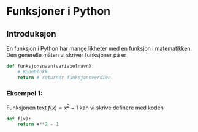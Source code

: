 # Funksjoner i Python


## Introduksjon

En funksjon i Python har mange likheter med en funksjon i matematikken. Den generelle måten vi skriver funksjoner på er

```Python
def funksjonsnavn(variabelnavn):
    # Kodeblokk
    return # returner funksjonsverdien
```

### Eksempel 1:

Funksjonen text $f(x) = x^2 - 1$ kan vi skrive definere med koden

```Python
def f(x):
    return x**2 - 1
```